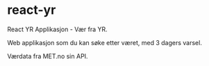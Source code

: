 # react-yr
React YR Applikasjon - Vær fra YR.

Web applikasjon som du kan søke etter været, med 3 dagers varsel.

Værdata fra MET.no sin API.
